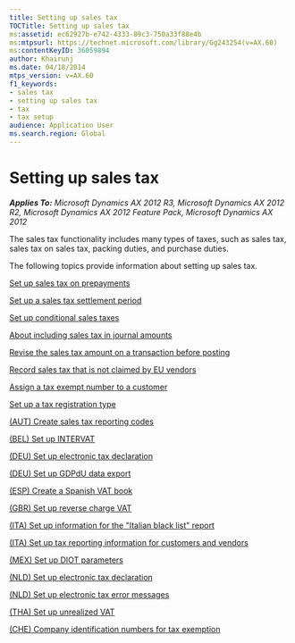 ```yaml
---
title: Setting up sales tax
TOCTitle: Setting up sales tax
ms:assetid: ec62927b-e742-4333-89c3-750a33f88e4b
ms:mtpsurl: https://technet.microsoft.com/library/Gg243254(v=AX.60)
ms:contentKeyID: 36059894
author: Khairunj
ms.date: 04/18/2014
mtps_version: v=AX.60
f1_keywords:
- sales tax
- setting up sales tax
- tax
- tax setup
audience: Application User
ms.search.region: Global
---
```


# Setting up sales tax 


_**Applies To:** Microsoft Dynamics AX 2012 R3, Microsoft Dynamics AX 2012 R2, Microsoft Dynamics AX 2012 Feature Pack, Microsoft Dynamics AX 2012_

The sales tax functionality includes many types of taxes, such as sales tax, sales tax on sales tax, packing duties, and purchase duties.

The following topics provide information about setting up sales tax.

[Set up sales tax on prepayments](set-up-sales-tax-on-prepayments.md)

[Set up a sales tax settlement period](set-up-a-sales-tax-settlement-period.md)

[Set up conditional sales taxes](set-up-conditional-sales-taxes.md)

[About including sales tax in journal amounts](about-including-sales-tax-in-journal-amounts.md)

[Revise the sales tax amount on a transaction before posting](revise-the-sales-tax-amount-on-a-transaction-before-posting.md)

[Record sales tax that is not claimed by EU vendors](record-sales-tax-that-is-not-claimed-by-eu-vendors.md)

[Assign a tax exempt number to a customer](assign-a-tax-exempt-number-to-a-customer.md)

[Set up a tax registration type](set-up-a-tax-registration-type.md)

[(AUT) Create sales tax reporting codes](aut-create-sales-tax-reporting-codes.md)

[(BEL) Set up INTERVAT](bel-set-up-intervat.md)

[(DEU) Set up electronic tax declaration](deu-set-up-electronic-tax-declaration.md)

[(DEU) Set up GDPdU data export](deu-set-up-gdpdu-data-export.md)

[(ESP) Create a Spanish VAT book](esp-create-a-spanish-vat-book.md)

[(GBR) Set up reverse charge VAT](gbr-set-up-reverse-charge-vat.md)

[(ITA) Set up information for the "Italian black list" report](ita-set-up-information-for-the-italian-black-list-report.md)

[(ITA) Set up tax reporting information for customers and vendors](ita-set-up-tax-reporting-information-for-customers-and-vendors.md)

[(MEX) Set up DIOT parameters](mex-set-up-diot-parameters.md)

[(NLD) Set up electronic tax declaration](nld-set-up-electronic-tax-declaration.md)

[(NLD) Set up electronic tax error messages](nld-set-up-electronic-tax-error-messages.md)

[(THA) Set up unrealized VAT](tha-set-up-unrealized-vat.md)

[(CHE) Company identification numbers for tax exemption](che-company-identification-numbers-for-tax-exemption.md)

  



